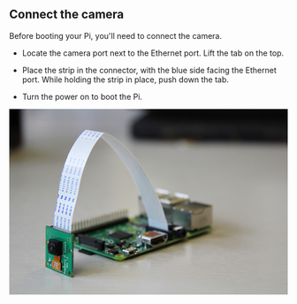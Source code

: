## Connect the camera

Before booting your Pi, you'll need to connect the camera.

- Locate the camera port next to the Ethernet port. Lift the tab on the top.

- Place the strip in the connector, with the blue side facing the Ethernet port. While holding the strip in place, push down the tab.

- Turn the power on to boot the Pi.

![Connect the camera](images/connect-camera.jpg)


